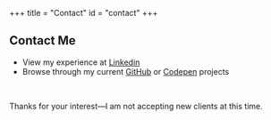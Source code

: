 +++
title = "Contact"
id = "contact"
+++

## Contact Me

- View my experience at <a href="https://www.linkedin.com/in/satinflame/"><span class="fab fa-fw fa-linkedin" aria-hidden="true"></span>Linkedin</a>
- Browse through my current <a href="https://github.com/virtual"><span class="fab fa-fw fa-github" aria-hidden="true"></span>GitHub</a> or <a href="https://codepen.io/virtual/"><span class="fab fa-fw fa-codepen" aria-hidden="true"></span>Codepen</a> projects


<!-- Send me a quick message to learn more about updating your site, or visit <a href="/categories/portfolio/">my portfolio</a> to see my completed projects! -->
<p>&nbsp;</p>

<div class="alert alert-warning text-center"><p>Thanks for your interest—I am not accepting new clients at this time.</p></div>
